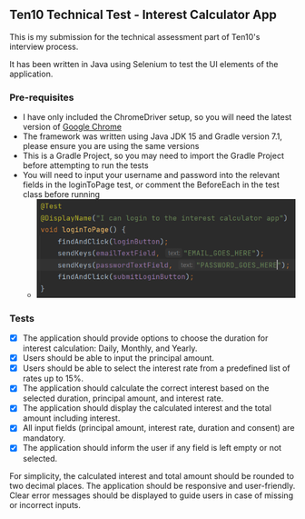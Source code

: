## Ten10 Technical Test - Interest Calculator App

This is my submission for the technical assessment part of Ten10's interview process.

It has been written in Java using Selenium to test the UI elements of the application.

### Pre-requisites
 - I have only included the ChromeDriver setup, so you will need the latest version of [Google Chrome](https://www.google.com/intl/en_uk/chrome/dr/download/)
 - The framework was written using Java JDK 15 and Gradle version 7.1, please ensure you are using the same versions
 - This is a Gradle Project, so you may need to import the Gradle Project before attempting to run the tests
 - You will need to input your username and password into the relevant fields in the loginToPage test, or comment the BeforeEach in the test class before running
   - ![Login and Email Here](src/main/resources/LoginExample.png)

### Tests

 - [x] The application should provide options to choose the duration for interest calculation: Daily, Monthly, and Yearly.
 - [x] Users should be able to input the principal amount.
 - [x] Users should be able to select the interest rate from a predefined list of rates up to 15%.
 - [x] The application should calculate the correct interest based on the selected duration, principal amount, and interest rate.
 - [x] The application should display the calculated interest and the total amount including interest.
 - [x] All input fields (principal amount, interest rate, duration and consent) are mandatory.
 - [x] The application should inform the user if any field is left empty or not selected.

For simplicity, the calculated interest and total amount should be rounded to two decimal places.
The application should be responsive and user-friendly.
Clear error messages should be displayed to guide users in case of missing or incorrect inputs.
